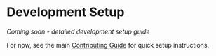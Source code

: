 # Development Setup

*Coming soon - detailed development setup guide*

For now, see the main [Contributing Guide](./index.md) for quick setup instructions.